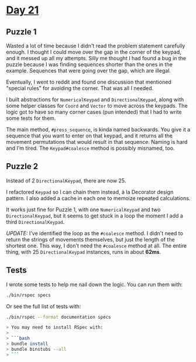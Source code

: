 # [Day 21](https://adventofcode.com/2024/day/21)

## Puzzle 1

Wasted a lot of time because I didn't read the problem statement carefully
enough.  I thought I could move over the gap in the corner of the keypad, and
it messed up all my attempts.  Silly me thought I had found a bug in the puzzle
because I was finding sequences shorter than the ones in the example.  Sequences
that were going over the gap, which are illegal.

Eventually, I went to reddit and found one discussion that mentioned "special
rules" for avoiding the corner.  That was all I needed.

I built abstractions for `NumericalKeypad` and `DirectionalKeypad`, along with
some helper classes for `Coord` and `Vector` to move across the keypads.  The
logic got to have so many corner cases (pun intended) that I had to write some
tests for them.

The main method, `#press_sequence`, is kinda named backwards.  You give it a
sequence that you want to enter on that keypad, and it returns all the movement
permutations that would result in that sequence.  Naming is hard and I'm tired.
The `Keypad#coalesce` method is possibly misnamed, too.

## Puzzle 2

Instead of 2 `DirectionalKeypad`, there are now 25.

I refactored `Keypad` so I can chain them instead, à la Decorator design
pattern.  I also added a cache in each one to memoize repeated calculations.

It works just fine for Puzzle 1, with one `NumericalKeypad` and two
`DirectionalKeypad`, but it seems to get stuck in a loop the moment I add a
third `DirectionalKeypad`.

_UPDATE:_ I've identified the loop as the `#coalesce` method.  I didn't need to
return the strings of movements themselves, but just the length of the shortest
one.  This way, I don't need the `#coalesce` method at all.  The entire thing,
with 25 `DirectionalKeypad` instances, runs in about **62ms**.

## Tests

I wrote some tests to help me nail down the logic.  You can run them with:

```bash
./bin/rspec specs
```

Or see the full list of tests with:

```bash
./bin/rspec --format documentation specs

> You may need to install RSpec with:
> 
> ```bash
> bundle install
> bundle binstubs --all
> ```
